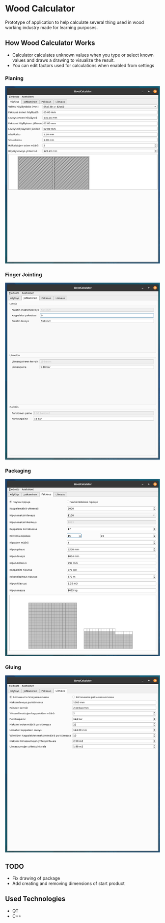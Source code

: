 # Wood Calculator

Prototype of application to help calculate several thing used in wood working industry made for learning purposes.

## How Wood Calculator Works

* Calculator calculates unknown values when you type or select known values and draws a drawing to visualize the result.
* You can edit factors used for calculations when enabled from settings

### Planing
![Screenshot from app running and planing tab selected](screenshots/wood-calculator-01.png "Screenshot from app running and planing tab selected")

### Finger Jointing
![Screenshot from app running and finger jointing tab selected](screenshots/wood-calculator-02.png "Screenshot from app running and finger jointing tab selected")

### Packaging
![Screenshot from app running and packaking tab selected](screenshots/wood-calculator-03.png "Screenshot from app running and packaging tab selected")

### Gluing
![Screenshot from app running and gluing tab selected](screenshots/wood-calculator-04.png "Screenshot from app running and gluing tab selected")

## TODO
* Fix drawing of package
* Add creating and removing dimensions of start product

## Used Technologies
* QT
* C++

